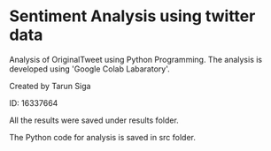 # Sentiment Analysis using twitter data

Analysis of OriginalTweet using Python Programming. The analysis is developed using 'Google Colab Labaratory'.

Created by Tarun Siga

ID: 16337664

All the results were saved under results folder. 

The Python code for analysis is saved in src folder.
